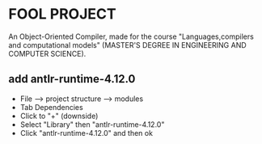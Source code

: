 # FOOL PROJECT
An Object-Oriented Compiler, made for the course "Languages,compilers and computational models" (MASTER'S DEGREE IN ENGINEERING AND COMPUTER SCIENCE).


## add antlr-runtime-4.12.0 
- File --> project structure --> modules
- Tab Dependencies
- Click to "+" (downside)
- Select "Library" then "antlr-runtime-4.12.0"
- Click "antlr-runtime-4.12.0" and then ok

